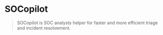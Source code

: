 # SOCopilot

> SOCopilot is SOC analysts helper for faster and more efficient triage and incident resolvement.
